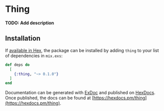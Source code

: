 # Thing

**TODO: Add description**

## Installation

If [available in Hex](https://hex.pm/docs/publish), the package can be installed
by adding `thing` to your list of dependencies in `mix.exs`:

```elixir
def deps do
  [
    {:thing, "~> 0.1.0"}
  ]
end
```

Documentation can be generated with [ExDoc](https://github.com/elixir-lang/ex_doc)
and published on [HexDocs](https://hexdocs.pm). Once published, the docs can
be found at [https://hexdocs.pm/thing](https://hexdocs.pm/thing).

